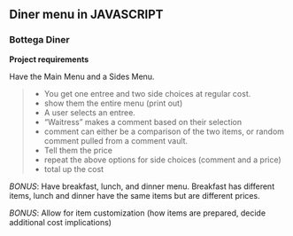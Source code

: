 ## Diner menu in JAVASCRIPT

### Bottega Diner

**Project requirements**

Have the Main Menu and a Sides Menu.

> - You get one entree and two side choices at regular cost.
> - show them the entire menu (print out)
> - A user selects an entree.
> - “Waitress” makes a comment based on their selection
> - comment can either be a comparison of the two items, or random comment pulled from a comment vault.
> - Tell them the price
> - repeat the above options for side choices (comment and a price)
> - total up the cost

*BONUS*:
Have breakfast, lunch, and dinner menu. Breakfast has different items, lunch and dinner have the same items but are different prices.

*BONUS*: 
Allow for item customization (how items are prepared, decide additional cost implications)